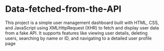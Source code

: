 # Data-fetched-from-the-API
This project is a simple user management dashboard built with HTML, CSS, and JavaScript using XMLHttpRequest (XHR) to fetch and display user data from a fake API. It supports features like viewing user details, deleting users, searching by name or ID, and navigating to a detailed user profile page
